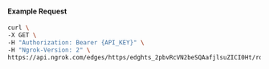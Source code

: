 <!-- Code generated for API Clients. DO NOT EDIT. -->

#### Example Request

```bash
curl \
-X GET \
-H "Authorization: Bearer {API_KEY}" \
-H "Ngrok-Version: 2" \
https://api.ngrok.com/edges/https/edghts_2pbvRcVN2beSQAafjlsuZICI0Ht/routes/edghtsrt_2pbvRfPBKaUkTITNigncwEng6jZ/compression
```

